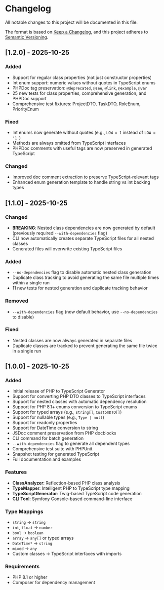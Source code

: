 # Changelog

All notable changes to this project will be documented in this file.

The format is based on [Keep a Changelog](https://keepachangelog.com/en/1.0.0/),
and this project adheres to [Semantic Versioning](https://semver.org/spec/v2.0.0.html).

## [1.2.0] - 2025-10-25

### Added
- Support for regular class properties (not just constructor properties)
- Int enum support: numeric values without quotes in TypeScript enums
- PHPDoc tag preservation: `@deprecated`, `@see`, `@link`, `@example`, `@var`
- 25 new tests for class properties, comprehensive generation, and PHPDoc support
- Comprehensive test fixtures: ProjectDTO, TaskDTO, RoleEnum, PriorityEnum

### Fixed
- Int enums now generate without quotes (e.g., `LOW = 1` instead of `LOW = '1'`)
- Methods are always omitted from TypeScript interfaces
- PHPDoc comments with useful tags are now preserved in generated TypeScript

### Changed
- Improved doc comment extraction to preserve TypeScript-relevant tags
- Enhanced enum generation template to handle string vs int backing types

## [1.1.0] - 2025-10-25

### Changed
- **BREAKING**: Nested class dependencies are now generated by default (previously required `--with-dependencies` flag)
- CLI now automatically creates separate TypeScript files for all nested classes
- Generated files will overwrite existing TypeScript files

### Added
- `--no-dependencies` flag to disable automatic nested class generation
- Duplicate class tracking to avoid generating the same file multiple times within a single run
- 11 new tests for nested generation and duplicate tracking behavior

### Removed
- `--with-dependencies` flag (now default behavior, use `--no-dependencies` to disable)

### Fixed
- Nested classes are now always generated in separate files
- Duplicate classes are tracked to prevent generating the same file twice in a single run

## [1.0.0] - 2025-10-25

### Added
- Initial release of PHP to TypeScript Generator
- Support for converting PHP DTO classes to TypeScript interfaces
- Support for nested classes with automatic dependency resolution
- Support for PHP 8.1+ enums conversion to TypeScript enums
- Support for typed arrays (e.g., `string[]`, `CustomDTO[]`)
- Support for nullable types (e.g., `Type | null`)
- Support for readonly properties
- Support for DateTime conversion to string
- JSDoc comment preservation from PHP docblocks
- CLI command for batch generation
- `--with-dependencies` flag to generate all dependent types
- Comprehensive test suite with PHPUnit
- Snapshot testing for generated TypeScript
- Full documentation and examples

### Features
- **ClassAnalyzer**: Reflection-based PHP class analysis
- **TypeMapper**: Intelligent PHP to TypeScript type mapping
- **TypeScriptGenerator**: Twig-based TypeScript code generation
- **CLI Tool**: Symfony Console-based command-line interface

### Type Mappings
- `string` → `string`
- `int`, `float` → `number`
- `bool` → `boolean`
- `array` → `any[]` or typed arrays
- `DateTime*` → `string`
- `mixed` → `any`
- Custom classes → TypeScript interfaces with imports

### Requirements
- PHP 8.1 or higher
- Composer for dependency management
